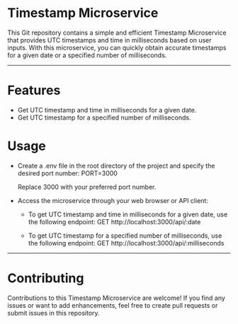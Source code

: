 # Timestamp Microservice

This Git repository contains a simple and efficient Timestamp Microservice that provides UTC timestamps and time in milliseconds based on user inputs. With this microservice, you can quickly obtain accurate timestamps for a given date or a specified number of milliseconds.

---

# Features

- Get UTC timestamp and time in milliseconds for a given date.
- Get UTC timestamp for a specified number of milliseconds.

# Usage

- Create a .env file in the root directory of the project and specify the desired port number:
  PORT=3000

  Replace 3000 with your preferred port number.

- Access the microservice through your web browser or API client:

  - To get UTC timestamp and time in milliseconds for a given date, use the following endpoint:
    GET http://localhost:3000/api/:date

  - To get UTC timestamp for a specified number of milliseconds, use the following endpoint:
    GET http://localhost:3000/api/:milliseconds

---

# Contributing

Contributions to this Timestamp Microservice are welcome! If you find any issues or want to add enhancements, feel free to create pull requests or submit issues in this repository.
